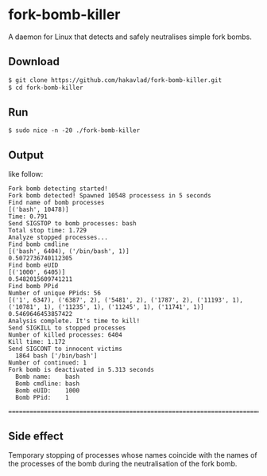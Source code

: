 # fork-bomb-killer
A daemon for Linux that detects and safely neutralises simple fork bombs.

## Download
```bash
$ git clone https://github.com/hakavlad/fork-bomb-killer.git
$ cd fork-bomb-killer
```

## Run
```
$ sudo nice -n -20 ./fork-bomb-killer
```

## Output

like follow:

```
Fork bomb detecting started!
Fork bomb detected! Spawned 10548 processess in 5 seconds
Find name of bomb processes
[('bash', 10478)]
Time: 0.791
Send SIGSTOP to bomb processes: bash
Total stop time: 1.729
Analyze stopped processes...
Find bomb cmdline
[('bash', 6404), ('/bin/bash', 1)]
0.5072736740112305
Find bomb eUID
[('1000', 6405)]
0.5482015609741211
Find bomb PPid
Number of unique PPids: 56
[('1', 6347), ('6387', 2), ('5481', 2), ('1787', 2), ('11193', 1), ('10781', 1), ('11235', 1), ('11245', 1), ('11741', 1)]
0.5469646453857422
Analysis complete. It's time to kill!
Send SIGKILL to stopped processes
Number of killed processes: 6404 
Kill time: 1.172
Send SIGCONT to innocent victims
  1864 bash ['/bin/bash']
Number of continued: 1
Fork bomb is deactivated in 5.313 seconds 
  Bomb name:    bash 
  Bomb cmdline: bash 
  Bomb eUID:    1000 
  Bomb PPid:    1 
 ==============================================================================
```

## Side effect

Temporary stopping of processes whose names coincide with the names of the processes of the bomb during the neutralisation of the fork bomb.

